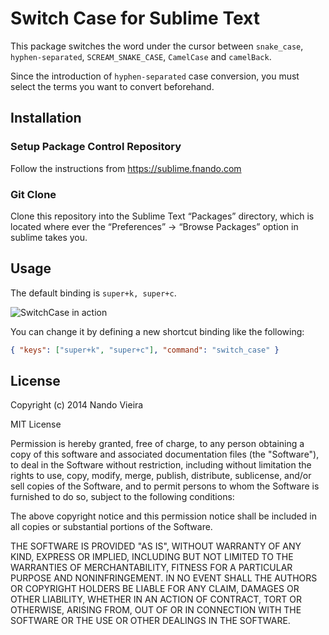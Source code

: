# Switch Case for Sublime Text

This package switches the word under the cursor between `snake_case`, `hyphen-separated`, `SCREAM_SNAKE_CASE`, `CamelCase` and `camelBack`.

Since the introduction of `hyphen-separated` case conversion, you must select the terms you want to convert beforehand.

## Installation

### Setup Package Control Repository

Follow the instructions from https://sublime.fnando.com

### Git Clone

Clone this repository into the Sublime Text “Packages” directory, which is located where ever the “Preferences” -> “Browse Packages” option in sublime takes you.

## Usage

The default binding is `super+k, super+c`.

![SwitchCase in action](https://raw.github.com/fnando/sublime-switch-case/master/SwitchCase.gif)

You can change it by defining a new shortcut binding like the following:

```json
{ "keys": ["super+k", "super+c"], "command": "switch_case" }
```

## License

Copyright (c) 2014 Nando Vieira

MIT License

Permission is hereby granted, free of charge, to any person obtaining
a copy of this software and associated documentation files (the
"Software"), to deal in the Software without restriction, including
without limitation the rights to use, copy, modify, merge, publish,
distribute, sublicense, and/or sell copies of the Software, and to
permit persons to whom the Software is furnished to do so, subject to
the following conditions:

The above copyright notice and this permission notice shall be
included in all copies or substantial portions of the Software.

THE SOFTWARE IS PROVIDED "AS IS", WITHOUT WARRANTY OF ANY KIND,
EXPRESS OR IMPLIED, INCLUDING BUT NOT LIMITED TO THE WARRANTIES OF
MERCHANTABILITY, FITNESS FOR A PARTICULAR PURPOSE AND
NONINFRINGEMENT. IN NO EVENT SHALL THE AUTHORS OR COPYRIGHT HOLDERS BE
LIABLE FOR ANY CLAIM, DAMAGES OR OTHER LIABILITY, WHETHER IN AN ACTION
OF CONTRACT, TORT OR OTHERWISE, ARISING FROM, OUT OF OR IN CONNECTION
WITH THE SOFTWARE OR THE USE OR OTHER DEALINGS IN THE SOFTWARE.
